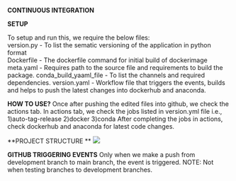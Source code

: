 **CONTINUOUS INTEGRATION**

**SETUP**

To setup and run this, we require the below files:  
version.py  - To list the sematic versioning of the application in python format  
Dockerfile - The dockerfile command for initial build of dockerimage
meta.yaml - Requires path to the source file and requirements to build the package.
conda_build_yaaml_file - To list the channels and required dependencies.
version.yaml - Workflow file that triggers the events, builds and helps to push the latest changes into dockerhub and anaconda. 

**HOW TO USE?**
Once after pushing the edited files into github, we check the actions tab.
In actions tab, we check the jobs listed in version.yml file i.e., 1)auto-tag-release 2)docker 3)conda
After completing the jobs in actions, check dockerhub and anaconda for latest code changes. 

**PROJECT STRUCTURE **
![](home/Pictures/Screenshots)

**GITHUB TRIGGERING EVENTS**
Only when we make a push from development branch to main branch, the event is triggered. NOTE: Not when testing branches to development branches. 

